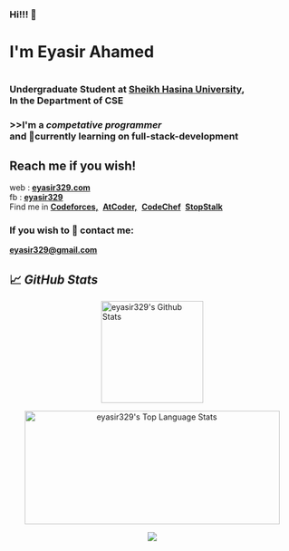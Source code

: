 ### Hi!!! 👋
<h1>I'm Eyasir Ahamed<h1>
<h3>Undergraduate Student at <a href="https://www.shu.edu.bd/">Sheikh Hasina University</a>,<br> In the Department of CSE<h3>
>>I'm a <i>competative programmer</i><br>and
🌱currently learning on full-stack-development
<br>
<h2>Reach me if you wish!</h2>
web : <a href="https://www.eyasir329.com/"><b>eyasir329.com</b></a><br>
fb : <a href="https://www.facebook.com/eyasir329"><b>eyasir329</b></a><br>
Find me in
<a href="https://codeforces.com/profile/eyasir329"><b>Codeforces,</b></a>&nbsp;
<a href="https://atcoder.jp/users/eyasir329"><b>AtCoder,</b></a>&nbsp;
<a href="https://www.codechef.com/users/eyasir329"><b>CodeChef</b></a>&nbsp;
<a href="https://www.stopstalk.com/user/profile/eyasir_shu_cse_002"><b>StopStalk</b></a>&nbsp;
<h3>If you wish to 💬 contact me:</h3>
<a href="eyasir329@gmail.com"><b>eyasir329@gmail.com</b></a>

## 📈 ***GitHub Stats***

<p align="center">
<a align="left" href="https://github.com/eyasir329">
<img alt="eyasir329's Github Stats" height="180px" src="https://github-readme-stats.vercel.app/api?username=eyasir329&show_icons=true&count_private=true&theme=algolia&hide_border=true" /> </a>
</p>
<p align="center">
<a href="https://github.com/eyasir329">
<img alt="eyasir329's Top Language Stats" height="200px" width="450px" src="https://github-readme-stats.vercel.app/api/top-langs/?username=eyasir329&langs_count=8&count_private=true&layout=compact&theme=algolia&hide_border=true&hide=css,scss,html" /> </a>
</p>

<p align="center">
<a href="https://visitcount.itsvg.in">
  <img src="https://visitcount.itsvg.in/api?id=eyasir329&label=Profile%20Views&color=1&icon=8&pretty=true" />
</a>
</p>
